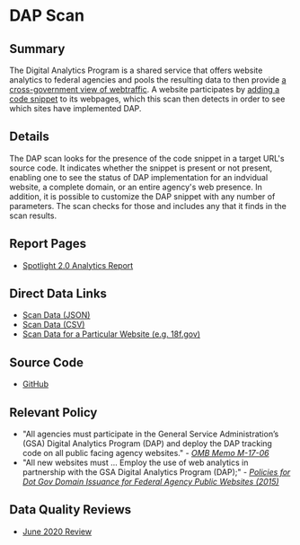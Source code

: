 # DAP Scan

## Summary

The Digital Analytics Program is a shared service that offers website analytics to federal agencies and pools the resulting data to then provide [a cross-government view of webtraffic](https://analytics.usa.gov). A website participates by [adding a code snippet](https://digital.gov/guides/dap/add-your-site-dap/) to its webpages, which this scan then detects in order to see which sites have implemented DAP.  

## Details 

The DAP scan looks for the presence of the code snippet in a target URL's source code.  It indicates whether the snippet is present or not present, enabling one to see the status of DAP implementation for an indvidual website, a complete domain, or an entire agency's web presence.  In addition, it is possible to customize the DAP snippet with any number of parameters.  The scan checks for those and includes any that it finds in the scan results.  

## Report Pages

* [Spotlight 2.0 Analytics Report](https://federalist-05e4f538-b6c2-49a0-a38c-262ad093ad6d.app.cloud.gov/site/18f/spotlight-ui/analytics)

## Direct Data Links

* [Scan Data (JSON)](https://site-scanning.app.cloud.gov/api/v1/scans/dap/)
* [Scan Data (CSV)](https://site-scanning.app.cloud.gov/api/v1/scans/dap/csv/)
* [Scan Data for a Particular Website (e.g. 18f.gov)](https://site-scanning.app.cloud.gov/api/v1/scans/dap/18f.gov)

## Source Code 

* [GitHub](https://github.com/18F/domain-scan/blob/master/scanners/dap.py)

## Relevant Policy

* "All agencies must participate in the General Service Administration’s (GSA) Digital Analytics Program (DAP) and deploy the DAP tracking code on all public facing agency websites." - _[OMB Memo M-17-06](https://www.whitehouse.gov/sites/whitehouse.gov/files/omb/memoranda/2017/m-17-06.pdf)_
* "All new websites must ... Employ the use of web analytics in partnership with the GSA Digital Analytics Program (DAP);" - _[Policies for Dot Gov Domain Issuance for Federal Agency Public Websites (2015)](https://obamawhitehouse.archives.gov/sites/default/files/omb/egov/memo/policies-for-dot-gov-domain-issuance-for-federal-agency-public-websites.pdf)_

## Data Quality Reviews

* [June 2020 Review](/scans/qa_analysis/dap-scan-6-20.md)
